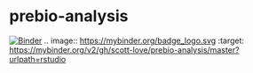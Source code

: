 # prebio-analysis

[![Binder](https://mybinder.org/badge_logo.svg)](https://mybinder.org/v2/gh/scott-love/prebio-analysis/master?urlpath=rstudio)
.. image:: https://mybinder.org/badge_logo.svg
 :target: https://mybinder.org/v2/gh/scott-love/prebio-analysis/master?urlpath=rstudio
